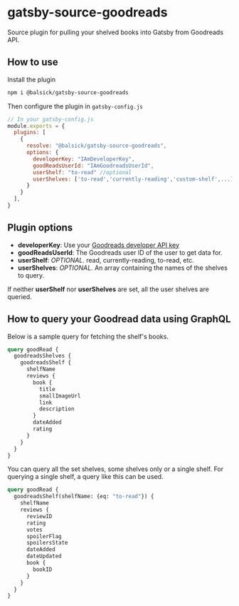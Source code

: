 # gatsby-source-goodreads

Source plugin for pulling your shelved books into Gatsby from Goodreads API.

## How to use
Install the plugin
```sh
npm i @balsick/gatsby-source-goodreads
```
Then configure the plugin in `gatsby-config.js`
```javascript
// In your gatsby-config.js
module.exports = {
  plugins: [
    {
      resolve: "@balsick/gatsby-source-goodreads",
      options: {
        developerKey: "IAmDeveloperKey",
        goodReadsUserId: "IAmGoodreadsUserId",
        userShelf: "to-read" //optional
        userShelves: ['to-read','currently-reading','custom-shelf',...] //optional
      }
    }
  ],
}
```

## Plugin options

* **developerKey**: Use your [Goodreads developer API key](https://www.goodreads.com/api/keys)
* **goodReadsUserId**: The Goodreads user ID of the user to get data for.
* **userShelf**: _OPTIONAL_. read, currently-reading, to-read, etc.
* **userShelves**: _OPTIONAL_. An array containing the names of the shelves to query.

If neither **userShelf** nor **userShelves** are set, all the user shelves are queried.

## How to query your Goodread data using GraphQL

Below is a sample query for fetching the shelf's books. 

```graphql
query goodRead {
  goodreadsShelves {
    goodreadsShelf {
      shelfName
      reviews {
        book {
          title
          smallImageUrl
          link
          description
        }
        dateAdded
        rating
      }
    }
  }
}
```

You can query all the set shelves, some shelves only or a single shelf.
For querying a single shelf, a query like this can be used.

```graphql
query goodRead {
  goodreadsShelf(shelfName: {eq: "to-read"}) {
    shelfName
    reviews {
      reviewID
      rating
      votes
      spoilerFlag
      spoilersState
      dateAdded
      dateUpdated
      book {
        bookID
      }
    }
  }
}
```
